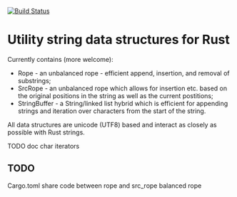 [![Build Status](https://travis-ci.org/minsler/strings.rs.svg)](https://travis-ci.org/minsler/strings.rs)

# Utility string data structures for Rust

Currently contains (more welcome):

* Rope - an unbalanced rope - efficient append, insertion, and removal of substrings;
* SrcRope - an unbalanced rope which allows for insertion etc. based on the original positions in the string as well as the current postitions;
* StringBuffer - a String/linked list hybrid which is efficient for appending strings and iteration over characters from the start of the string.

All data structures are unicode (UTF8) based and interact as closely as possible with Rust strings.

TODO doc char iterators


TODO
----

Cargo.toml
share code between rope and src_rope
balanced rope

